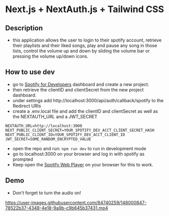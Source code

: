 # Next.js + NextAuth.js + Tailwind CSS 

## Description

- this application allows the user to login to their spotify account, retrieve their playlists and their liked songs, play and pause any song in those lists, control the volume up and down by sliding the volume bar or pressing the volume up/down icons.

## How to use dev

- go to [Spotify for Developers](https://developer.spotify.com/dashboard/applications) dashboard and create a new project.
- then retrieve the clientID and clientSecret from the new project dashboard.
- under settings add http://localhost:3000/api/auth/callback/spotify to the Redirect URIs
- create a .env.local file and add the clientID and clientSecret as well as the NEXTAUTH_URL and a JWT_SECRET
 ```
 NEXTAUTH_URL=http://localhost:3000
 NEXT_PUBLIC_CLIENT_SECRET=YOUR_SPOTIFY_DEV_ACCT_CLIENT_SECRET_HASH
 NEXT_PUBLIC_CLIENT_ID=YOUR_SPOTIFY_DEV_ACCT_CLIENT_ID
 JWT_SECRET=SOME_RANDOM_ENCRYPTED_VALUE
 ```
- open the repo and run:
```npm run dev```
to run in development mode
- go to localhost:3000 on your browser and log in with spotify as prompted
- Keep open the [Spotify Web Player](https://open.spotify.com/) on your browser for this to work.

## Demo
- Don't forget to turn the audio on!

https://user-images.githubusercontent.com/84740259/148000847-78522b37-4348-4e18-9a9b-c9b645b37431.mp4







